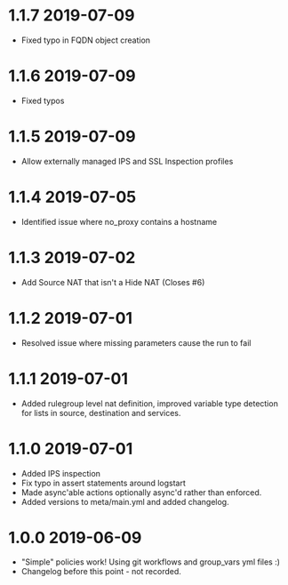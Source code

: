 # 1.1.7 2019-07-09
* Fixed typo in FQDN object creation

# 1.1.6 2019-07-09
* Fixed typos

# 1.1.5 2019-07-09
* Allow externally managed IPS and SSL Inspection profiles

# 1.1.4 2019-07-05
* Identified issue where no_proxy contains a hostname

# 1.1.3 2019-07-02
* Add Source NAT that isn't a Hide NAT (Closes #6)

# 1.1.2 2019-07-01
* Resolved issue where missing parameters cause the run to fail

# 1.1.1 2019-07-01
* Added rulegroup level nat definition, improved variable type detection 
for lists in source, destination and services.

# 1.1.0 2019-07-01
* Added IPS inspection
* Fix typo in assert statements around logstart
* Made async'able actions optionally async'd rather than enforced.
* Added versions to meta/main.yml and added changelog.

# 1.0.0 2019-06-09
* "Simple" policies work! Using git workflows and group_vars yml files :)
* Changelog before this point - not recorded.
